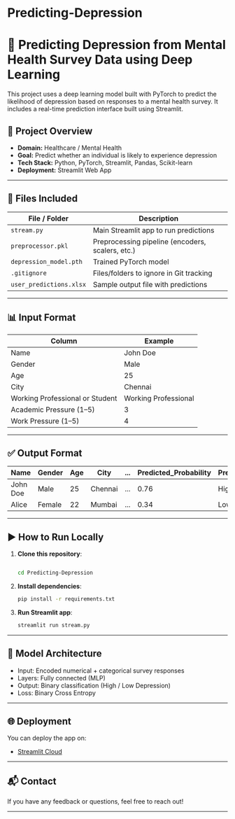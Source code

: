 # Predicting-Depression
# 🧠 Predicting Depression from Mental Health Survey Data using Deep Learning

This project uses a deep learning model built with PyTorch to predict the likelihood of depression based on responses to a mental health survey. It includes a real-time prediction interface built using Streamlit.

## 🚀 Project Overview

- **Domain:** Healthcare / Mental Health
- **Goal:** Predict whether an individual is likely to experience depression
- **Tech Stack:** Python, PyTorch, Streamlit, Pandas, Scikit-learn
- **Deployment:** Streamlit Web App

---

## 📁 Files Included

| File / Folder              | Description                                      |
|---------------------------|--------------------------------------------------|
| `stream.py`               | Main Streamlit app to run predictions            |
| `preprocessor.pkl`        | Preprocessing pipeline (encoders, scalers, etc.) |
| `depression_model.pth`    | Trained PyTorch model                            |
| `.gitignore`              | Files/folders to ignore in Git tracking          |
| `user_predictions.xlsx`   | Sample output file with predictions              |

---

## 📊 Input Format

| Column                            | Example              |
|----------------------------------|----------------------|
| Name                             | John Doe             |
| Gender                           | Male                 |
| Age                              | 25                   |
| City                             | Chennai              |
| Working Professional or Student  | Working Professional |
| Academic Pressure (1–5)          | 3                    |
| Work Pressure (1–5)              | 4                    |

---

## ✅ Output Format

| Name     | Gender | Age | City    | ... | Predicted_Probability | Predicted_Depression |
|----------|--------|-----|---------|-----|------------------------|----------------------|
| John Doe | Male   | 25  | Chennai | ... | 0.76                   | High                 |
| Alice    | Female | 22  | Mumbai  | ... | 0.34                   | Low                  |

---

## ▶️ How to Run Locally

1. **Clone this repository**:
    ```bash
 
    cd Predicting-Depression
    ```

2. **Install dependencies**:
    ```bash
    pip install -r requirements.txt
    ```

3. **Run Streamlit app**:
    ```bash
    streamlit run stream.py
    ```

---

## 🧠 Model Architecture

- Input: Encoded numerical + categorical survey responses
- Layers: Fully connected (MLP)
- Output: Binary classification (High / Low Depression)
- Loss: Binary Cross Entropy


---

## 🌐 Deployment

You can deploy the app on:
- [Streamlit Cloud](https://share.streamlit.io/)


---

## 📬 Contact

If you have any feedback or questions, feel free to reach out!

---



